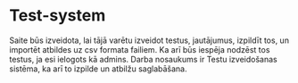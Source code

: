 # Test-system

Saite būs izveidota, lai tājā varētu izveidot testus, jautājumus, izpildīt tos, un importēt atbildes uz csv formata failiem. 
Ka arī būs iespēja nodzēst tos testus, ja esi ielogots kā admins.
Darba nosaukums ir Testu izveidošanas sistēma, ka arī to izpilde un atbilžu saglabāšana.
